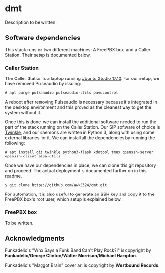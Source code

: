 dmt
===

Description to be written.


Software dependencies
---------------------

This stack runs on two different machines: A FreePBX box, and a Caller
Station. Their setup is documented below.


### Caller Station

The Caller Station is a laptop running [Ubuntu Studio
17.10](https://ubuntustudio.org/). For our setup, we have removed
Pulseaudio by issuing:

```
# apt purge pulseaudio pulseaudio-utils pavucontrol
```

A reboot after removing Pulseaudio is necessary because it's integrated
in the desktop environment and this proved as the cleanest way to get
the system without it.

Once this is done, we can install the additional software needed to run
the part of the stack running on the Caller Station. Our SIP software of
choice is [Twinkle](http://www.twinklephone.com/), and our daemons are
written in Python 3, along with using some external libraries for it. We
can install all the dependencies by running the following:

```
# apt install git twinkle python3-flask xdotool tmux openssh-server openssh-client alsa-utils
```

Once we have our dependencies in place, we can clone this git repository
and proceed. The actual deployment is documented further on in this
readme.

```
$ git clone https://github.com/awk0324/dmt.git
```

For automation, it is also useful to generate an SSH key and copy it to
the FreePBX box's root user, which setup is explained below.


### FreePBX box

To be written.


Acknowledgments
---------------

Funkadelic's "Who Says a Funk Band Can't Play Rock?!" is copyright by
**Funkadelic/George Clinton/Walter Morrison/Michael Hampton**.

Funkadelic's "Maggot Brain" cover art is copyright by **Westbound
Records**.
